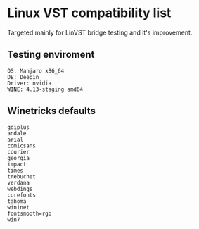 # Linux VST compatibility list

Targeted mainly for LinVST bridge testing and it's improvement.


## Testing enviroment

```
OS: Manjaro x86_64
DE: Deepin
Driver: nvidia
WINE: 4.13-staging amd64
```


## Winetricks defaults

```
gdiplus
andale
arial
comicsans
courier
georgia
impact
times
trebuchet
verdana
webdings
corefonts
tahoma
wininet
fontsmooth=rgb
win7
```
